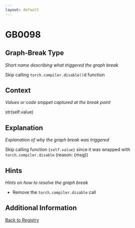 ```yaml
---
layout: default
---
```

# GB0098

## Graph-Break Type
*Short name describing what triggered the graph break*

Skip calling `torch.compiler.disable()`d function

## Context
*Values or code snippet captured at the break point*

str(self.value)

## Explanation
*Explanation of why the graph break was triggered*

Skip calling function `{self.value}` since it was wrapped with `torch.compiler.disable` (reason: {msg})

## Hints
*Hints on how to resolve the graph break*

- Remove the `torch.compiler.disable` call


## Additional Information

<!-- ADDITIONAL INFORMATION START - Add custom information below this line -->

<!-- ADDITIONAL INFORMATION END -->

[Back to Registry](../index.html)
